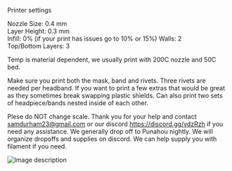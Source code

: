 Printer settings

Nozzle Size: 0.4 mm\
Layer Height: 0.3 mm\
Infill: 0%  (if your print has issues go to 10% or 15%)
Walls: 2\
Top/Bottom Layers: 3  

Temp is material dependent, we usually print with 200C nozzle and 50C bed.

Make sure you print both the mask, band and rivets.  Three rivets are needed per headband.  If you want to print a few extras that would be great as they sometimes break swapping plastic shields.  Can also print two sets of headpiece/bands nested inside of each other.  

Plese do NOT change scale. Thank you for your help and contact samdurham23@gmail.com or our discord https://discord.gg/vdzRzh if you need any assistance. We generally drop off to Punahou nightly. We will organize dropoffs and supplies on discord. We can help supply you with filament if you need. 

![Image description](https://i.imgur.com/JlaqWbB.jpg)
